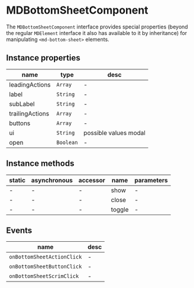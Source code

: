 # MDBottomSheetComponent
The `MDBottomSheetComponent` interface provides special properties (beyond the regular `MDElement` interface it also has available to it by inheritance) for manipulating `<md-bottom-sheet>` elements.

## Instance properties

name|type|desc
---|---|---
leadingActions|`Array`|-
label|`String`|-
subLabel|`String`|-
trailingActions|`Array`|-
buttons|`Array`|-
ui|`String`|possible values modal
open|`Boolean`|-

## Instance methods

static|asynchronous|accessor|name|parameters
---|---|---|---|---
-|-|-|show|-
-|-|-|close|-
-|-|-|toggle|-

## Events

name|desc
---|---
`onBottomSheetActionClick`|-
`onBottomSheetButtonClick`|-
`onBottomSheetScrimClick`|-
